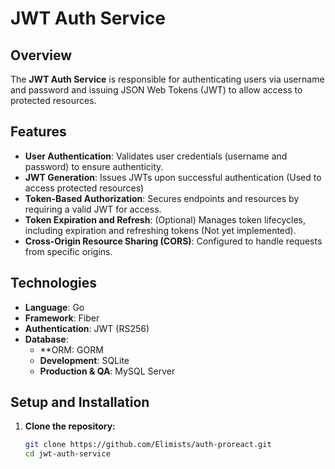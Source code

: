 # JWT Auth Service

## Overview

The **JWT Auth Service** is responsible for authenticating users via username and password and issuing JSON Web Tokens (JWT) to allow access to protected resources. 

## Features

- **User Authentication**: Validates user credentials (username and password) to ensure authenticity.
- **JWT Generation**: Issues JWTs upon successful authentication (Used to access protected resources)
- **Token-Based Authorization**: Secures endpoints and resources by requiring a valid JWT for access.
- **Token Expiration and Refresh**: (Optional) Manages token lifecycles, including expiration and refreshing tokens (Not yet implemented).
- **Cross-Origin Resource Sharing (CORS)**: Configured to handle requests from specific origins.

## Technologies

- **Language**: Go
- **Framework**: Fiber
- **Authentication**: JWT (RS256)
- **Database**:
  - **ORM: GORM
  - **Development**: SQLite
  - **Production & QA**: MySQL Server

## Setup and Installation

1. **Clone the repository:**
   ```bash
   git clone https://github.com/Elimists/auth-proreact.git
   cd jwt-auth-service
